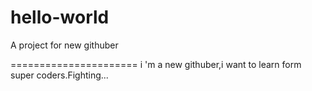 hello-world
===========

A project for new githuber


======================
i 'm a new githuber,i want to learn form super coders.Fighting...

